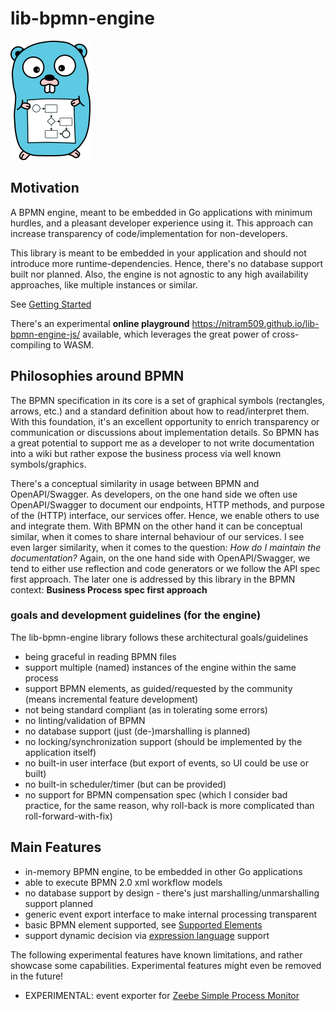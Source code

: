 # lib-bpmn-engine

![](./images/gopher-lib-bpmn-engine-128.png "gopher logo lib-bpmn-engine")

## Motivation

A BPMN engine, meant to be embedded in Go applications with minimum hurdles,
and a pleasant developer experience using it.
This approach can increase transparency of code/implementation for non-developers.

This library is meant to be embedded in your application and should not introduce more runtime-dependencies.
Hence, there's no database support built nor planned.
Also, the engine is not agnostic to any high availability approaches, like multiple instances or similar.

See [Getting Started](./getting-started.md)

There's an experimental **online playground** https://nitram509.github.io/lib-bpmn-engine-js/ available,
which leverages the great power of cross-compiling to WASM.


## Philosophies around BPMN

The BPMN specification in its core is a set of graphical symbols (rectangles, arrows, etc.)
and a standard definition about how to read/interpret them.
With this foundation, it's an excellent opportunity to enrich transparency or communication or discussions
about implementation details. So BPMN has a great potential to support me as a developer to not write
documentation into a wiki but rather expose the business process via well known symbols/graphics.

There's a conceptual similarity in usage between BPMN and OpenAPI/Swagger.
As developers, on the one hand side we often use OpenAPI/Swagger to document our endpoints, HTTP methods, and purpose
of the (HTTP) interface, our services offer. Hence, we enable others to use and integrate them.
With BPMN on the other hand it can be conceptual similar, when it comes to share internal behaviour of our services.
I see even larger similarity, when it comes to the question: *How do I maintain the documentation?*
Again, on the one hand side with OpenAPI/Swagger, we tend to either use reflection and code generators
or we follow the API spec first approach.
The later one is addressed by this library in the BPMN context: **Business Process spec first approach**

### goals and development guidelines (for the engine)

The lib-bpmn-engine library follows these architectural goals/guidelines

* being graceful in reading BPMN files
* support multiple (named) instances of the engine within the same process
* support BPMN elements, as guided/requested by the community (means incremental feature development)
* not being standard compliant (as in tolerating some errors)
* no linting/validation of BPMN
* no database support (just (de-)marshalling is planned)
* no locking/synchronization support (should be implemented by the application itself)
* no built-in user interface (but export of events, so UI could be use or built)
* no built-in scheduler/timer (but can be provided)
* no support for BPMN compensation spec (which I consider bad practice, for the same reason, why roll-back is more complicated than roll-forward-with-fix)

## Main Features

* in-memory BPMN engine, to be embedded in other Go applications
* able to execute BPMN 2.0 xml workflow models
* no database support by design - there's just marshalling/unmarshalling support planned
* generic event export interface to make internal processing transparent
* basic BPMN element supported, see [Supported Elements](./supported-elements.md)
* support dynamic decision via [expression language](./expression-syntax.md) support

The following experimental features have known limitations, and rather showcase some capabilities.
Experimental features might even be removed in the future!

* EXPERIMENTAL: event exporter for [Zeebe Simple Process Monitor](./advanced-zeebe.md) 

